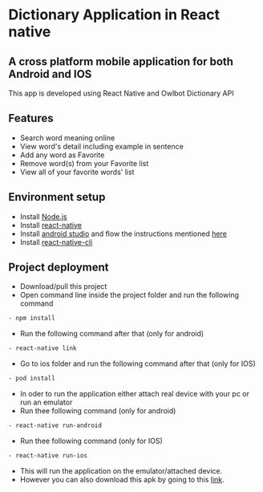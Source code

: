 # Dictionary Application in React native
## A cross platform mobile application for both Android and IOS

This app is developed using React Native and Owlbot Dictionary API 


## Features

- Search word meaning online
- View word's detail including example in sentence
- Add any word as Favorite
- Remove word(s) from your Favorite list
- View all of your favorite words' list

## Environment setup
- Install [Node.js](https://nodejs.org/)
- Install [react-native](https://reactnative.dev/)
- Install [android studio](https://developer.android.com/studio) and flow the instructions mentioned [here](https://reactnative.dev/docs/environment-setup)
- Install [react-native-cli](https://www.npmjs.com/package/react-native-cli)

## Project deployment
- Download/pull this project
- Open command line inside the project folder and run the following command
```sh 
- npm install
```
- Run the following command after that (only for android)
```sh 
- react-native link 
```
- Go to ios folder and run the following command after that (only for IOS)
```sh 
- pod install
```
- In oder to run the application either attach real device with your pc or run an emulator
- Run thee following command (only for android)
```sh 
- react-native run-android
```
- Run thee following command (only for IOS)
```sh 
- react-native run-ios
```
- This will run the application on the emulator/attached device.
- However you can also download this apk by going to this [link](https://nodejs.org/).

